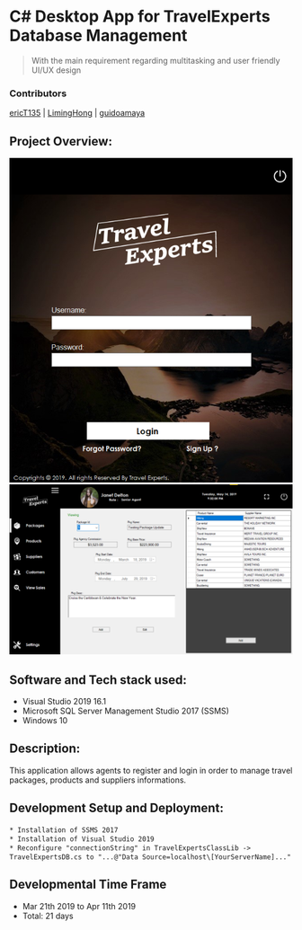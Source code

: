 # C# Desktop App for TravelExperts Database Management
> With the main requirement regarding multitasking and user friendly UI/UX design

### Contributors
[ericT135](https://github.com/ericT135) | [LimingHong](https://github.com/LimingHong) | [guidoamaya](https://github.com/guidoamaya) 

## Project Overview:

![login](screenshots/1.png "Login Form")
![MainForm](screenshots/2.png "Main Form")

## Software and Tech stack used:
* Visual Studio 2019 16.1
* Microsoft SQL Server Management Studio 2017 (SSMS)
* Windows 10

## Description:
This application allows agents to register  and login in order to manage travel packages, products and suppliers informations.

## Development Setup and Deployment:
    * Installation of SSMS 2017
    * Installation of Visual Studio 2019
    * Reconfigure "connectionString" in TravelExpertsClassLib -> TravelExpertsDB.cs to "...@"Data Source=localhost\[YourServerName]..."

## Developmental Time Frame
* Mar 21th 2019 to  Apr 11th 2019
* Total: 21 days

